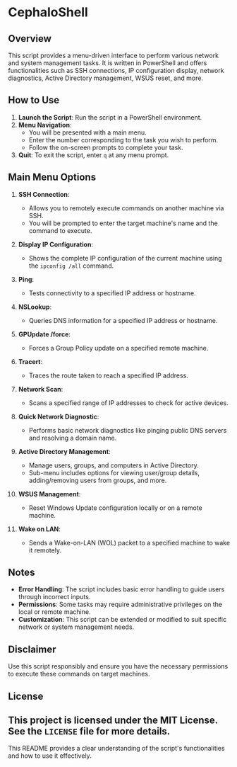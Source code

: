 # CephaloShell

## Overview

This script provides a menu-driven interface to perform various network and system management tasks. It is written in PowerShell and offers functionalities such as SSH connections, IP configuration display, network diagnostics, Active Directory management, WSUS reset, and more.

## How to Use

1. **Launch the Script**: Run the script in a PowerShell environment.
2. **Menu Navigation**: 
   - You will be presented with a main menu.
   - Enter the number corresponding to the task you wish to perform.
   - Follow the on-screen prompts to complete your task.
3. **Quit**: To exit the script, enter `q` at any menu prompt.

## Main Menu Options

1. **SSH Connection**: 
   - Allows you to remotely execute commands on another machine via SSH.
   - You will be prompted to enter the target machine's name and the command to execute.

2. **Display IP Configuration**: 
   - Shows the complete IP configuration of the current machine using the `ipconfig /all` command.

3. **Ping**: 
   - Tests connectivity to a specified IP address or hostname.

4. **NSLookup**: 
   - Queries DNS information for a specified IP address or hostname.

5. **GPUpdate /force**: 
   - Forces a Group Policy update on a specified remote machine.

6. **Tracert**: 
   - Traces the route taken to reach a specified IP address.

7. **Network Scan**: 
   - Scans a specified range of IP addresses to check for active devices.

8. **Quick Network Diagnostic**: 
   - Performs basic network diagnostics like pinging public DNS servers and resolving a domain name.

9. **Active Directory Management**: 
   - Manage users, groups, and computers in Active Directory.
   - Sub-menu includes options for viewing user/group details, adding/removing users from groups, and more.

10. **WSUS Management**: 
    - Reset Windows Update configuration locally or on a remote machine.

11. **Wake on LAN**: 
    - Sends a Wake-on-LAN (WOL) packet to a specified machine to wake it remotely.

## Notes

- **Error Handling**: The script includes basic error handling to guide users through incorrect inputs.
- **Permissions**: Some tasks may require administrative privileges on the local or remote machine.
- **Customization**: This script can be extended or modified to suit specific network or system management needs.

## Disclaimer

Use this script responsibly and ensure you have the necessary permissions to execute these commands on target machines.

## License

This project is licensed under the MIT License. See the `LICENSE` file for more details.
---

This README provides a clear understanding of the script's functionalities and how to use it effectively.

